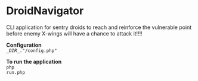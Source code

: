 # DroidNavigator

CLI application for sentry droids to reach and reinforce the vulnerable point before enemy X-wings will have a chance to attack it!!!!

<strong>Configuration</strong><br> 
<code>\__DIR__."/config.php"</code>

<strong>To run the application</strong>
<br>
<code>php run.php</code>
